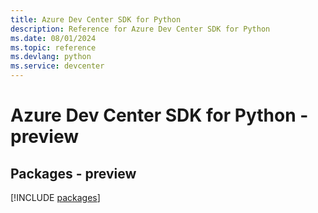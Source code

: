 ```yaml
---
title: Azure Dev Center SDK for Python
description: Reference for Azure Dev Center SDK for Python
ms.date: 08/01/2024
ms.topic: reference
ms.devlang: python
ms.service: devcenter
---
```

# Azure Dev Center SDK for Python - preview
## Packages - preview
[!INCLUDE [packages](dev-center-index.md)]